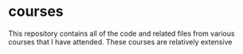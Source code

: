 # courses

This repository contains all of the code and related files from various courses that I have attended. These courses are relatively extensive
